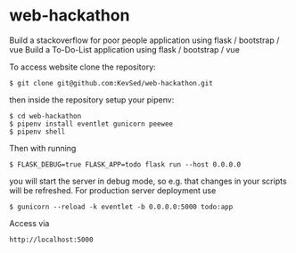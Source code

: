 # web-hackathon

Build a stackoverflow for poor people application using flask / bootstrap / vue
Build a To-Do-List application using flask / bootstrap / vue

To access website clone the repository:
```
$ git clone git@github.com:KevSed/web-hackathon.git
```
then inside the repository setup your pipenv:
```
$ cd web-hackathon
$ pipenv install eventlet gunicorn peewee
$ pipenv shell
```
Then with running
```
$ FLASK_DEBUG=true FLASK_APP=todo flask run --host 0.0.0.0
```
you will start the server in debug mode, so e.g. that changes in your scripts will be refreshed.
For production server deployment use
```
$ gunicorn --reload -k eventlet -b 0.0.0.0:5000 todo:app
```

Access via
```
http://localhost:5000
```
